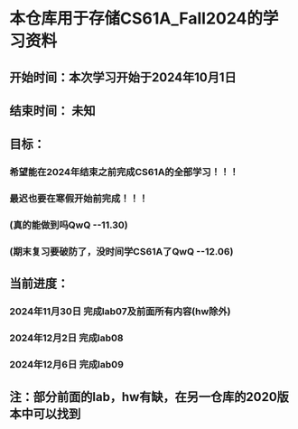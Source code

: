# 本仓库用于存储CS61A_Fall2024的学习资料

## 开始时间：本次学习开始于2024年10月1日
## 结束时间： 未知

## 目标：
### 希望能在2024年结束之前完成CS61A的全部学习！！！
### 最迟也要在寒假开始前完成！！！
### (真的能做到吗QwQ --11.30)
### (期末复习要破防了，没时间学CS61A了QwQ --12.06)

## 当前进度：
### **2024年11月30日** 完成lab07及前面所有内容(hw除外)
### **2024年12月2日** 完成lab08
### **2024年12月6日** 完成lab09

## 注：部分前面的lab，hw有缺，在另一仓库的2020版本中可以找到
